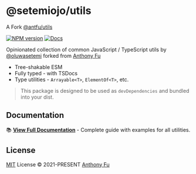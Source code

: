 # @setemiojo/utils

A Fork [@antfu/utils](https://github.com/antfu/utils)

[![NPM version](https://img.shields.io/npm/v/@setemiojo/utils?color=a1b858&label=)](https://www.npmjs.com/package/@setemiojo/utils)
[![Docs](https://img.shields.io/badge/docs-green)](https://www.jsdocs.io/package/@setemiojo/utils)

Opinionated collection of common JavaScript / TypeScript utils by [@oluwasetemi](https://github.com/oluwasetemi) forked from [Anthony Fu](https://github.com/antfu)

- Tree-shakable ESM
- Fully typed - with TSDocs
- Type utilities - `Arrayable<T>`, `ElementOf<T>`, etc.

> This package is designed to be used as `devDependencies` and bundled into your dist.

## Documentation

📚 **[View Full Documentation](./docs/README.md)** - Complete guide with examples for all utilities.

## License

[MIT](./LICENSE) License © 2021-PRESENT [Anthony Fu](https://github.com/antfu)
